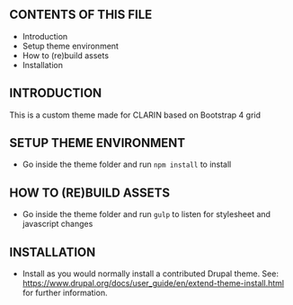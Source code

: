 CONTENTS OF THIS FILE
---------------------

 * Introduction
 * Setup theme environment
 * How to (re)build assets
 * Installation


INTRODUCTION
------------

This is a custom theme made for CLARIN based on Bootstrap 4 grid

SETUP THEME ENVIRONMENT
-------------

* Go inside the theme folder and run `npm install` to install

HOW TO (RE)BUILD ASSETS
-------------

* Go inside the theme folder and run `gulp` to listen for stylesheet and javascript changes

INSTALLATION
------------

 * Install as you would normally install a contributed Drupal theme.
   See: https://www.drupal.org/docs/user_guide/en/extend-theme-install.html for further information.



